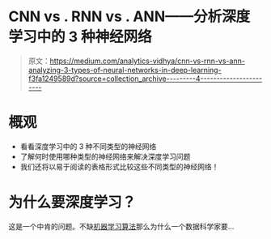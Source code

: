 # CNN vs . RNN vs . ANN——分析深度学习中的 3 种神经网络

> 原文：<https://medium.com/analytics-vidhya/cnn-vs-rnn-vs-ann-analyzing-3-types-of-neural-networks-in-deep-learning-f3fa1249589d?source=collection_archive---------4----------------------->

# 概观

*   看看深度学习中的 3 种不同类型的神经网络
*   了解何时使用哪种类型的神经网络来解决深度学习问题
*   我们还将以易于阅读的表格形式比较这些不同类型的神经网络！

# 为什么要深度学习？

这是一个中肯的问题。不缺[机器学习算法](https://www.analyticsvidhya.com/blog/2017/09/common-machine-learning-algorithms/?utm_source=blog&utm_medium=cnn-vs-rnn-vs-mlp-analyzing-3-types-of-neural-networks-in-deep-learning)那么为什么一个数据科学家要…